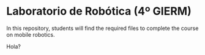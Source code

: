 # Laboratorio de Robótica (4º GIERM)

In this repository, students will find the required files to complete the course on mobile robotics. 
 

Hola?
